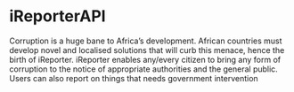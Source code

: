 # iReporterAPI
Corruption is a huge bane to Africa’s development. African countries must develop novel and localised solutions that will curb this menace, hence the birth of iReporter. iReporter enables any/every citizen to bring any form of corruption to the notice of appropriate authorities and the general public. Users can also report on things that needs government intervention





